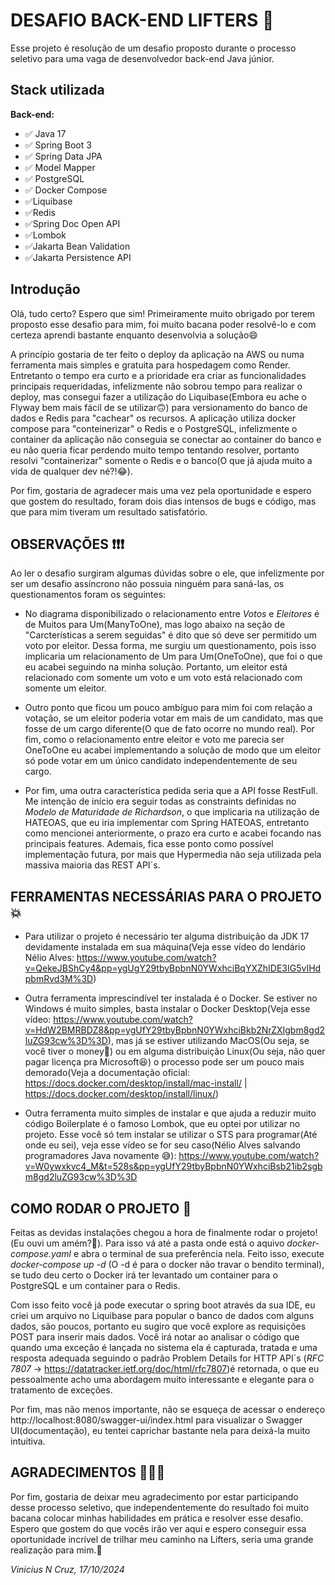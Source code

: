 
# DESAFIO BACK-END LIFTERS 🤩

Esse projeto é resolução de um desafio proposto durante o processo seletivo para uma vaga de desenvolvedor back-end Java júnior.




## Stack utilizada

**Back-end:** 
- ✅ Java 17 
- ✅ Spring Boot 3 
- ✅ Spring Data JPA 
- ✅ Model Mapper 
- ✅ PostgreSQL 
- ✅ Docker Compose
- ✅Liquibase
- ✅Redis 
- ✅Spring Doc Open API
- ✅Lombok
- ✅Jakarta Bean Validation
- ✅Jakarta Persistence API

## Introdução

Olá, tudo certo? Espero que sim! Primeiramente muito obrigado por terem proposto esse desafio para mim, foi muito bacana poder resolvê-lo e com certeza aprendi bastante enquanto desenvolvia a solução😄

A princípio gostaria de ter feito o deploy da aplicação na AWS ou numa ferramenta mais simples e gratuita para hospedagem como Render. Entretanto o tempo era curto e a prioridade era criar as funcionalidades principais requeridadas, infelizmente não sobrou tempo para realizar o deploy, mas consegui fazer a utilização do Liquibase(Embora eu ache o Flyway bem mais fácil de se utilizar🙃) para versionamento do banco de dados e Redis para "cachear" os recursos. A aplicação utiliza docker compose para "conteinerizar" o Redis e o PostgreSQL, infelizmente o container da aplicação não conseguia se conectar ao container do banco e eu não queria ficar perdendo muito tempo tentando resolver, portanto resolvi "containerizar" somente o Redis e o banco(O que já ajuda muito a vida de qualquer dev né?!😂).

Por fim, gostaria de agradecer mais uma vez pela oportunidade e espero que gostem do resultado, foram dois dias intensos de bugs e código, mas que para mim tiveram um resultado satisfatório.

## OBSERVAÇÕES ❗❗❗

Ao ler o desafio surgiram algumas dúvidas sobre o ele, que infelizmente por ser um desafio assíncrono não possuia ninguém para saná-las, os questionamentos foram os seguintes:

- No diagrama disponibilizado o relacionamento entre *Votos* e *Eleitores* é de Muitos para Um(ManyToOne), mas logo abaixo na seção de "Carcterísticas a serem seguidas" é dito que só deve ser permitido um voto por eleitor. Dessa forma, me surgiu um questionamento, pois isso implicaria um relacionamento de Um para Um(OneToOne), que foi o que eu acabei seguindo na minha solução. Portanto, um eleitor está relacionado com somente um voto e um voto está relacionado com somente um eleitor.

- Outro ponto que ficou um pouco ambíguo para mim foi com relação a votação, se um eleitor poderia votar em mais de um candidato, mas que fosse de um cargo diferente(O     que de fato ocorre no mundo real). Por fim, como o relacionamento entre eleitor e voto me parecia ser OneToOne eu acabei implementando a solução de modo que um eleitor só pode votar em um único candidato independentemente de seu cargo.

- Por fim, uma outra característica pedida seria que a API fosse RestFull. Me intenção de início era seguir todas as constraints definidas no *Modelo de Maturidade de Richardson*, o que implicaria na utilização de HATEOAS, que eu iria implementar com Spring HATEOAS, entretanto como mencionei anteriormente, o prazo era curto e acabei focando nas principais features. Ademais, fica esse ponto como possível implementação futura, por mais que Hypermedia não seja utilizada pela massiva maioria das REST API´s.

## FERRAMENTAS NECESSÁRIAS PARA O PROJETO 💥

- Para utilizar o projeto é necessário ter alguma distribuição da JDK 17 devidamente instalada em sua máquina(Veja esse vídeo do lendário Nélio Alves: https://www.youtube.com/watch?v=QekeJBShCy4&pp=ygUgY29tbyBpbnN0YWxhciBqYXZhIDE3IG5vIHdpbmRvd3M%3D)

- Outra ferramenta imprescindível ter instalada é o Docker. Se estiver no Windows é muito simples, basta instalar o Docker Desktop(Veja esse vídeo: https://www.youtube.com/watch?v=HdW2BMRBDZ8&pp=ygUfY29tbyBpbnN0YWxhciBkb2NrZXIgbm8gd2luZG93cw%3D%3D), mas já se estiver utilizando MacOS(Ou seja, se você tiver o money🤑) ou em alguma distribuição Linux(Ou seja, não quer pagar licença pra Microsoft😆) o processo pode ser um pouco mais demorado(Veja a documentação oficial: https://docs.docker.com/desktop/install/mac-install/  |  https://docs.docker.com/desktop/install/linux/)

- Outra ferramenta muito simples de instalar e que ajuda a reduzir muito código Boilerplate é o famoso Lombok, que eu optei por utilizar no projeto. Esse você só tem instalar se utilizar o STS para programar(Até onde eu sei), veja esse vídeo se for seu caso(Nélio Alves salvando programadores Java novamente 😅): https://www.youtube.com/watch?v=W0ywxkvc4_M&t=528s&pp=ygUfY29tbyBpbnN0YWxhciBsb21ib2sgbm8gd2luZG93cw%3D%3D


## COMO RODAR O PROJETO 🌠

Feitas as devidas instalações chegou a hora de finalmente rodar o projeto!(Eu ouvi um amém?🙏). Para isso vá até a pasta onde está o aquivo *docker-compose.yaml* e abra o terminal de sua preferência nela. Feito isso, execute *docker-compose up -d* (O -d é para o docker não travar o bendito terminal), se tudo deu certo o Docker irá ter levantado um container para o PostgreSQL e um container para o Redis.


Com isso feito você já pode executar o spring boot através da sua IDE, eu criei um arquivo no Liquibase para popular o banco de dados com alguns dados, são poucos, portanto eu sugiro que você explore as requisições POST para inserir mais dados. Você irá notar ao analisar o código que quando uma exceção é lançada no sistema ela é capturada, tratada e uma resposta adequada seguindo o padrão Problem Details for HTTP API´s (*RFC 7807* -> https://datatracker.ietf.org/doc/html/rfc7807)é retornada, o que eu pessoalmente acho uma abordagem muito interessante e elegante para o tratamento de exceções.

Por fim, mas não menos importante, não se esqueça de acessar o endereço http://localhost:8080/swagger-ui/index.html para visualizar o Swagger UI(documentação), eu tentei caprichar bastante nela para deixá-la muito intuitiva.

## AGRADECIMENTOS 🧡🧡🧡

Por fim, gostaria de deixar meu agradecimento por estar participando desse processo seletivo, que independentemente do resultado foi muito bacana colocar minhas habilidades em prática e resolver esse desafio. Espero que gostem do que vocês irão ver aqui e espero conseguir essa oportunidade incrível de trilhar meu caminho na Lifters, seria uma grande realização para mim.🧡

*Vinicius N Cruz, 17/10/2024*

